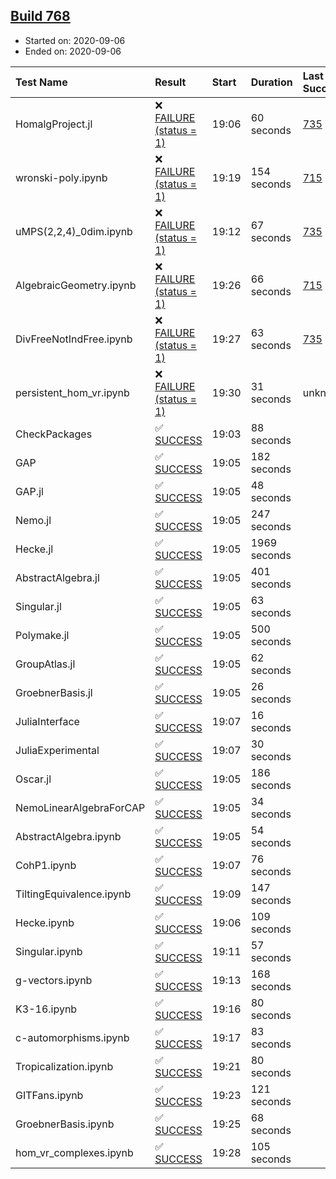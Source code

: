 ## [Build 768](https://oscarci.mathematik.uni-kl.de/job/oscar-stable/768/)

* Started on: 2020-09-06
* Ended on: 2020-09-06

| Test Name    | Result | Start | Duration | Last Success | First Failure |
|:-------------|:-------|:------|:---------|:-------------|:--------------|
| HomalgProject.jl | ❌ [FAILURE (status = 1)](https://oscarci.mathematik.uni-kl.de/job/oscar-stable/768/artifact/logs/build-768/HomalgProject.jl.log) | 19:06 | 60 seconds | [735](https://oscarci.mathematik.uni-kl.de/job/oscar-stable/735/) | [736](https://oscarci.mathematik.uni-kl.de/job/oscar-stable/736/) |
| wronski-poly.ipynb | ❌ [FAILURE (status = 1)](https://oscarci.mathematik.uni-kl.de/job/oscar-stable/768/artifact/logs/build-768/wronski-poly.ipynb.log) | 19:19 | 154 seconds | [715](https://oscarci.mathematik.uni-kl.de/job/oscar-stable/715/) | [716](https://oscarci.mathematik.uni-kl.de/job/oscar-stable/716/) |
| uMPS(2,2,4)_0dim.ipynb | ❌ [FAILURE (status = 1)](https://oscarci.mathematik.uni-kl.de/job/oscar-stable/768/artifact/logs/build-768/uMPS-2-2-4-_0dim.ipynb.log) | 19:12 | 67 seconds | [735](https://oscarci.mathematik.uni-kl.de/job/oscar-stable/735/) | [736](https://oscarci.mathematik.uni-kl.de/job/oscar-stable/736/) |
| AlgebraicGeometry.ipynb | ❌ [FAILURE (status = 1)](https://oscarci.mathematik.uni-kl.de/job/oscar-stable/768/artifact/logs/build-768/AlgebraicGeometry.ipynb.log) | 19:26 | 66 seconds | [715](https://oscarci.mathematik.uni-kl.de/job/oscar-stable/715/) | [716](https://oscarci.mathematik.uni-kl.de/job/oscar-stable/716/) |
| DivFreeNotIndFree.ipynb | ❌ [FAILURE (status = 1)](https://oscarci.mathematik.uni-kl.de/job/oscar-stable/768/artifact/logs/build-768/DivFreeNotIndFree.ipynb.log) | 19:27 | 63 seconds | [735](https://oscarci.mathematik.uni-kl.de/job/oscar-stable/735/) | [736](https://oscarci.mathematik.uni-kl.de/job/oscar-stable/736/) |
| persistent_hom_vr.ipynb | ❌ [FAILURE (status = 1)](https://oscarci.mathematik.uni-kl.de/job/oscar-stable/768/artifact/logs/build-768/persistent_hom_vr.ipynb.log) | 19:30 | 31 seconds | unknown | unknown |
| CheckPackages | ✅ [SUCCESS](https://oscarci.mathematik.uni-kl.de/job/oscar-stable/768/artifact/logs/build-768/CheckPackages.log) | 19:03 | 88 seconds |  |  |
| GAP | ✅ [SUCCESS](https://oscarci.mathematik.uni-kl.de/job/oscar-stable/768/artifact/logs/build-768/GAP.log) | 19:05 | 182 seconds |  |  |
| GAP.jl | ✅ [SUCCESS](https://oscarci.mathematik.uni-kl.de/job/oscar-stable/768/artifact/logs/build-768/GAP.jl.log) | 19:05 | 48 seconds |  |  |
| Nemo.jl | ✅ [SUCCESS](https://oscarci.mathematik.uni-kl.de/job/oscar-stable/768/artifact/logs/build-768/Nemo.jl.log) | 19:05 | 247 seconds |  |  |
| Hecke.jl | ✅ [SUCCESS](https://oscarci.mathematik.uni-kl.de/job/oscar-stable/768/artifact/logs/build-768/Hecke.jl.log) | 19:05 | 1969 seconds |  |  |
| AbstractAlgebra.jl | ✅ [SUCCESS](https://oscarci.mathematik.uni-kl.de/job/oscar-stable/768/artifact/logs/build-768/AbstractAlgebra.jl.log) | 19:05 | 401 seconds |  |  |
| Singular.jl | ✅ [SUCCESS](https://oscarci.mathematik.uni-kl.de/job/oscar-stable/768/artifact/logs/build-768/Singular.jl.log) | 19:05 | 63 seconds |  |  |
| Polymake.jl | ✅ [SUCCESS](https://oscarci.mathematik.uni-kl.de/job/oscar-stable/768/artifact/logs/build-768/Polymake.jl.log) | 19:05 | 500 seconds |  |  |
| GroupAtlas.jl | ✅ [SUCCESS](https://oscarci.mathematik.uni-kl.de/job/oscar-stable/768/artifact/logs/build-768/GroupAtlas.jl.log) | 19:05 | 62 seconds |  |  |
| GroebnerBasis.jl | ✅ [SUCCESS](https://oscarci.mathematik.uni-kl.de/job/oscar-stable/768/artifact/logs/build-768/GroebnerBasis.jl.log) | 19:05 | 26 seconds |  |  |
| JuliaInterface | ✅ [SUCCESS](https://oscarci.mathematik.uni-kl.de/job/oscar-stable/768/artifact/logs/build-768/JuliaInterface.log) | 19:07 | 16 seconds |  |  |
| JuliaExperimental | ✅ [SUCCESS](https://oscarci.mathematik.uni-kl.de/job/oscar-stable/768/artifact/logs/build-768/JuliaExperimental.log) | 19:07 | 30 seconds |  |  |
| Oscar.jl | ✅ [SUCCESS](https://oscarci.mathematik.uni-kl.de/job/oscar-stable/768/artifact/logs/build-768/Oscar.jl.log) | 19:05 | 186 seconds |  |  |
| NemoLinearAlgebraForCAP | ✅ [SUCCESS](https://oscarci.mathematik.uni-kl.de/job/oscar-stable/768/artifact/logs/build-768/NemoLinearAlgebraForCAP.log) | 19:05 | 34 seconds |  |  |
| AbstractAlgebra.ipynb | ✅ [SUCCESS](https://oscarci.mathematik.uni-kl.de/job/oscar-stable/768/artifact/logs/build-768/AbstractAlgebra.ipynb.log) | 19:05 | 54 seconds |  |  |
| CohP1.ipynb | ✅ [SUCCESS](https://oscarci.mathematik.uni-kl.de/job/oscar-stable/768/artifact/logs/build-768/CohP1.ipynb.log) | 19:07 | 76 seconds |  |  |
| TiltingEquivalence.ipynb | ✅ [SUCCESS](https://oscarci.mathematik.uni-kl.de/job/oscar-stable/768/artifact/logs/build-768/TiltingEquivalence.ipynb.log) | 19:09 | 147 seconds |  |  |
| Hecke.ipynb | ✅ [SUCCESS](https://oscarci.mathematik.uni-kl.de/job/oscar-stable/768/artifact/logs/build-768/Hecke.ipynb.log) | 19:06 | 109 seconds |  |  |
| Singular.ipynb | ✅ [SUCCESS](https://oscarci.mathematik.uni-kl.de/job/oscar-stable/768/artifact/logs/build-768/Singular.ipynb.log) | 19:11 | 57 seconds |  |  |
| g-vectors.ipynb | ✅ [SUCCESS](https://oscarci.mathematik.uni-kl.de/job/oscar-stable/768/artifact/logs/build-768/g-vectors.ipynb.log) | 19:13 | 168 seconds |  |  |
| K3-16.ipynb | ✅ [SUCCESS](https://oscarci.mathematik.uni-kl.de/job/oscar-stable/768/artifact/logs/build-768/K3-16.ipynb.log) | 19:16 | 80 seconds |  |  |
| c-automorphisms.ipynb | ✅ [SUCCESS](https://oscarci.mathematik.uni-kl.de/job/oscar-stable/768/artifact/logs/build-768/c-automorphisms.ipynb.log) | 19:17 | 83 seconds |  |  |
| Tropicalization.ipynb | ✅ [SUCCESS](https://oscarci.mathematik.uni-kl.de/job/oscar-stable/768/artifact/logs/build-768/Tropicalization.ipynb.log) | 19:21 | 80 seconds |  |  |
| GITFans.ipynb | ✅ [SUCCESS](https://oscarci.mathematik.uni-kl.de/job/oscar-stable/768/artifact/logs/build-768/GITFans.ipynb.log) | 19:23 | 121 seconds |  |  |
| GroebnerBasis.ipynb | ✅ [SUCCESS](https://oscarci.mathematik.uni-kl.de/job/oscar-stable/768/artifact/logs/build-768/GroebnerBasis.ipynb.log) | 19:25 | 68 seconds |  |  |
| hom_vr_complexes.ipynb | ✅ [SUCCESS](https://oscarci.mathematik.uni-kl.de/job/oscar-stable/768/artifact/logs/build-768/hom_vr_complexes.ipynb.log) | 19:28 | 105 seconds |  |  |

